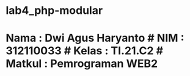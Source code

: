 # lab4_php-modular


# Nama    : Dwi Agus Haryanto  # NIM     : 312110033  # Kelas   : TI.21.C2  # Matkul  : Pemrograman WEB2

